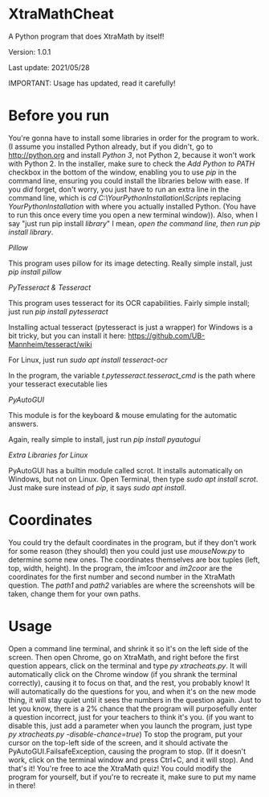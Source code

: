 # XtraMathCheat
A Python program that does XtraMath by itself!

Version: 1.0.1

Last update: 2021/05/28

IMPORTANT: Usage has updated, read it carefully!
# Before you run
You're gonna have to install some libraries
in order for the program to work. (I assume you installed Python already, but if you didn't, go to http://python.org and install _Python 3_, not Python 2, because it
won't work with Python 2. In the installer, make sure to check the _Add Python to PATH_ checkbox in the bottom of the window, enabling you to use _pip_ in the command line, 
ensuring you could install the libraries below with ease. If you _did_ forget, don't worry, you just have to run an extra line in the command line, which is 
_cd C:\YourPythonInstallation\Scripts_ replacing _YourPythonInstallation_ with where you actually installed Python. (You have to run this once every time you open a new terminal 
window)). Also, when I say "just run pip install _library_" I mean, _open the command line, then run pip install _library__.

*Pillow*

This program uses pillow for its image
detecting. Really simple install, just
_pip install pillow_

*PyTesseract & Tesseract*

This program uses tesseract for its
OCR capabilities. Fairly simple install;
just run _pip install pytesseract_

Installing actual tesseract (pytesseract is just a wrapper) for Windows is a bit
tricky, but you can install it here:
https://github.com/UB-Mannheim/tesseract/wiki

For Linux, just run _sudo apt install tesseract-ocr_

In the program, the variable
_t.pytesseract.tesseract\_cmd_ is the path
where your tesseract executable lies

*PyAutoGUI*

This module is for the keyboard & mouse emulating
for the automatic answers.

Again, really simple to install, just run
_pip install pyautogui_

*Extra Libraries for Linux*

PyAutoGUI has a builtin module called scrot. It installs
automatically on Windows, but not on Linux. Open 
Terminal, then type _sudo apt install scrot_.
Just make sure instead of _pip_, it says _sudo apt install_.

# Coordinates
You could try the default coordinates in the
program, but if they don't work for some
reason (they should) then you could just use _mouseNow.py_
to determine some new ones. The coordinates
themselves are box tuples (left, top, width, height).
In the program, the _im1coor_ and _im2coor_ are the
coordinates for the first number and second number
in the XtraMath question. The _path1_ and _path2_
variables are where the screenshots will be taken,
change them for your own paths.

# Usage
Open a command line terminal, and shrink it so it's
on the left side of the screen. Then open Chrome,
go on XtraMath, and right before the first question
appears, click on the terminal and type _py xtracheats.py_. 
It will automatically click on the Chrome window (if you shrank the terminal correctly),
causing it to focus on that, and the rest, you probably
know! It will automatically do the questions for you,
and when it's on the new mode thing, it will stay quiet until
it sees the numbers in the question again. Just to let you know, 
there is a 2% chance that the program will purposefully enter 
a question incorrect, just for your teachers to think it's you. (if you want to disable this, just
add a parameter when you launch the program, just type _py xtracheats.py -disable-chance=true_)
To stop the program,
put your cursor on the top-left side of the screen, and it
should activate the PyAutoGUI.FailsafeException, causing the
program to stop. (If it doesn't work, click on the terminal window and press Ctrl+C, and it will stop).
And that's it! You're free to ace the XtraMath quiz!
You could modify the program for yourself, but if you're
to recreate it, make sure to put my name in there!
